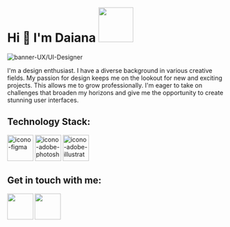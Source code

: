 # Hi 👋 I'm Daiana <img width="80" src="https://github.com/daianacaffiero/daianacaffiero/assets/79483909/7513d9e8-42e0-4337-89b7-4cba0de63433">

<img  src="https://github.com/daianacaffiero/daianacaffiero/assets/79483909/160542a2-927c-4ca3-9d4a-2c3f756ccd62" alt="banner-UX/UI-Designer">


I'm a design enthusiast. I have a diverse background in various creative fields. My passion for design keeps me on the lookout for new and exciting projects. 
This allows me to grow professionally. 
I'm eager to take on challenges that broaden my horizons and give me the opportunity to create stunning user interfaces. 

## Technology Stack:
<img align-content="center" width="60" alt="icono-figma" src="https://github.com/daianacaffiero/daianacaffiero/assets/79483909/122f8dc0-7e3a-4874-a234-a188b5d8178c">
<img width="60" alt="icono-adobe-photoshop" src="https://github.com/daianacaffiero/daianacaffiero/assets/79483909/a9a4a1a5-165c-4716-b313-75d2c7604944">
<img width="60" alt="icono-adobe-illustrator" src="https://github.com/daianacaffiero/daianacaffiero/assets/79483909/696b9475-5815-45eb-8d55-8f32b3a8faa0">


## Get in touch with me:
<a href="https://www.linkedin.com/in/daiana-b-caffiero/"><img align="left" width="60" height="60" src="https://github.com/daianacaffiero/daianacaffiero/assets/79483909/42d97169-ee9a-4077-94fc-b8aff373e0ca"></a>
<a href="https://www.behance.net/DaiCaffieroDesigner"><img align="left" width="60" height="60" src="https://github.com/daianacaffiero/daianacaffiero/assets/79483909/9f643223-9279-4058-aa1b-72659acc3e97"></a>
